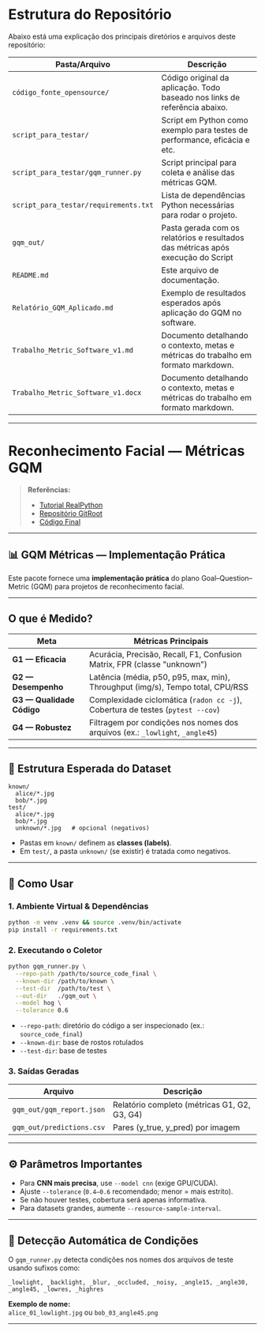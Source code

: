 # Estrutura do Repositório

Abaixo está uma explicação dos principais diretórios e arquivos deste repositório:

| Pasta/Arquivo                | Descrição                                                                                 |
|------------------------------|------------------------------------------------------------------------------------------|
| `código_fonte_opensource/`   | Código original da aplicação. Todo baseado nos links de referência abaixo.               |
| `script_para_testar/`        | Script em Python como exemplo para testes de performance, eficácia e etc.                |
| `script_para_testar/gqm_runner.py`| Script principal para coleta e análise das métricas GQM.                            |
| `script_para_testar/requirements.txt`| Lista de dependências Python necessárias para rodar o projeto.                   |
| `gqm_out/`                   | Pasta gerada com os relatórios e resultados das métricas após execução do Script         |
| `README.md`                  | Este arquivo de documentação.                                                            |
| `Relatório_GQM_Aplicado.md`  | Exemplo de resultados esperados após aplicação do GQM no software.                       |
| `Trabalho_Metric_Software_v1.md` | Documento detalhando o contexto, metas e métricas do trabalho em formato markdown.   |
| `Trabalho_Metric_Software_v1.docx` | Documento detalhando o contexto, metas e métricas do trabalho em formato markdown. |

---

# Reconhecimento Facial — Métricas GQM

> **Referências:**
> - [Tutorial RealPython](https://realpython.com/face-recognition-with-python/)
> - [Repositório GitRoot](https://github.com/realpython/materials/tree/master/face-recognition)
> - [Código Final](https://github.com/realpython/materials/tree/master/face-recognition/source_code_final)

---

## 📊 GQM Métricas — Implementação Prática

Este pacote fornece uma **implementação prática** do plano Goal–Question–Metric (GQM) para projetos de reconhecimento facial.

---

## O que é Medido?

| Meta         | Métricas Principais                                                                 |
|--------------|-------------------------------------------------------------------------------------|
| **G1 — Eficacia**      | Acurácia, Precisão, Recall, F1, Confusion Matrix, FPR (classe "unknown")         |
| **G2 — Desempenho**     | Latência (média, p50, p95, max, min), Throughput (img/s), Tempo total, CPU/RSS    |
| **G3 — Qualidade Código**| Complexidade ciclomática (`radon cc -j`), Cobertura de testes (`pytest --cov`)   |
| **G4 — Robustez**       | Filtragem por condições nos nomes dos arquivos (ex.: `_lowlight`, `_angle45`)     |

---

## 📁 Estrutura Esperada do Dataset

```
known/
  alice/*.jpg
  bob/*.jpg
test/
  alice/*.jpg
  bob/*.jpg
  unknown/*.jpg   # opcional (negativos)
```
- Pastas em `known/` definem as **classes (labels)**.
- Em `test/`, a pasta `unknown/` (se existir) é tratada como negativos.

---

## 🚀 Como Usar

### 1. Ambiente Virtual & Dependências

```bash
python -m venv .venv && source .venv/bin/activate
pip install -r requirements.txt
```

### 2. Executando o Coletor

```bash
python gqm_runner.py \
  --repo-path /path/to/source_code_final \
  --known-dir /path/to/known \
  --test-dir  /path/to/test \
  --out-dir   ./gqm_out \
  --model hog \
  --tolerance 0.6
```
- `--repo-path`: diretório do código a ser inspecionado (ex.: `source_code_final`)
- `--known-dir`: base de rostos rotulados
- `--test-dir`: base de testes

### 3. Saídas Geradas

| Arquivo                       | Descrição                                      |
|-------------------------------|------------------------------------------------|
| `gqm_out/gqm_report.json`     | Relatório completo (métricas G1, G2, G3, G4)   |
| `gqm_out/predictions.csv`     | Pares (y_true, y_pred) por imagem              |

---

## ⚙️ Parâmetros Importantes

- Para **CNN mais precisa**, use `--model cnn` (exige GPU/CUDA).
- Ajuste `--tolerance` (`0.4–0.6` recomendado; menor = mais estrito).
- Se não houver testes, cobertura será apenas informativa.
- Para datasets grandes, aumente `--resource-sample-interval`.

---

## 🧩 Detecção Automática de Condições

O `gqm_runner.py` detecta condições nos nomes dos arquivos de teste usando sufixos como:

```
_lowlight, _backlight, _blur, _occluded, _noisy, _angle15, _angle30, _angle45, _lowres, _highres
```

**Exemplo de nome:**  
`alice_01_lowlight.jpg` ou `bob_03_angle45.png`

---

